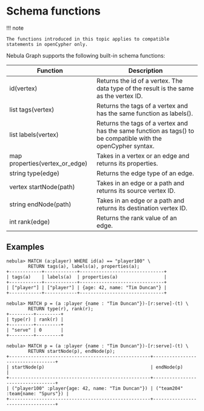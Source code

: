 # Schema functions

!!! note

    The functions introduced in this topic applies to compatible statements in openCypher only.

Nebula Graph supports the following built-in schema functions:

Function| Description |
----  |  ----|
id(vertex) | Returns the id of a vertex. The data type of the result is the same as the vertex ID.
list tags(vertex) | Returns the tags of a vertex and has the same function as labels().
list labels(vertex) | Returns the tags of a vertex and has the same function as tags() to be compatible with the openCypher syntax.
map properties(vertex_or_edge) | Takes in a vertex or an edge and returns its properties.
string type(edge) | Returns the edge type of an edge.
vertex startNode(path) | Takes in an edge or a path and returns its source vertex ID.
string endNode(path) | Takes in an edge or a path and returns its destination vertex ID.
int rank(edge) | Returns the rank value of an edge.

## Examples

```ngql
nebula> MATCH (a:player) WHERE id(a) == "player100" \
        RETURN tags(a), labels(a), properties(a);
+------------+------------+-------------------------------+
| tags(a)    | labels(a)  | properties(a)                 |
+------------+------------+-------------------------------+
| ["player"] | ["player"] | {age: 42, name: "Tim Duncan"} |
+------------+------------+-------------------------------+

nebula> MATCH p = (a :player {name : "Tim Duncan"})-[r:serve]-(t) \
        RETURN type(r), rank(r);
+---------+---------+
| type(r) | rank(r) |
+---------+---------+
| "serve" | 0       |
+---------+---------+

nebula> MATCH p = (a :player {name : "Tim Duncan"})-[r:serve]-(t) \
        RETURN startNode(p), endNode(p);
+----------------------------------------------------+----------------------------------+
| startNode(p)                                       | endNode(p)                       |
+----------------------------------------------------+----------------------------------+
| ("player100" :player{age: 42, name: "Tim Duncan"}) | ("team204" :team{name: "Spurs"}) |
+----------------------------------------------------+----------------------------------+
```
